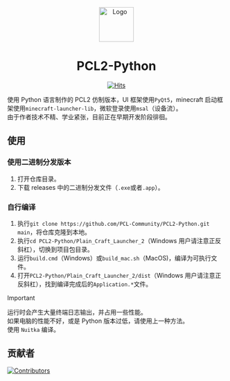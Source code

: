 <div align="center">
<a href="https://github.com/PCL-Community/PCL2-Python">
    <img src="Plain_Craft_Launcher_2/Images/icon.ico" alt="Logo" width="80" height="80">
</a>

# PCL2-Python

[![Hits](https://hits.zkitefly.eu.org/?tag=https://github.com/PCL-Community/PCL2-Python)](https://hits.zkitefly.eu.org/?tag=https://github.com/PCL-Community/PCL2-Python&web=true) 
</div>


使用 Python 语言制作的 PCL2 仿制版本，UI 框架使用`PyQt5`，minecraft 启动框架使用`minecraft-launcher-lib`，微软登录使用`msal`（设备流）。  
由于作者技术不精、学业紧张，目前正在早期开发阶段徘徊。

## 使用

### 使用二进制分发版本
1. 打开仓库目录。
2. 下载 releases 中的二进制分发文件（`.exe`或者`.app`）。

### 自行编译
1. 执行`git clone https://github.com/PCL-Community/PCL2-Python.git main`，将仓库克隆到本地。
2. 执行`cd PCL2-Python/Plain_Craft_Launcher_2`（Windows 用户请注意正反斜杠），切换到项目包目录。
3. 运行`build.cmd`（Windows）或`build_mac.sh`（MacOS)，编译为可执行文件。
4. 打开`PCL2-Python/Plain_Craft_Launcher_2/dist`（Windows 用户请注意正反斜杠），找到编译完成后的`Application.*`文件。
> [!IMPORTANT]
> 运行时会产生大量终端日志输出，并占用一些性能。  
> 如果电脑的性能不好，或是 Python 版本过低，请使用上一种方法。  
> 使用 `Nuitka` 编译。  

## 贡献者

[![Contributors](https://contrib.rocks/image?repo=PCL-Community/PCL2-Python)](https://github.com/PCL-Community/PCL2-Python/graphs/contributors)
